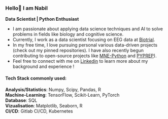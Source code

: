 ### Hello👋 I am Nabil

**Data Scientist | Python Enthusiast**

- I am passionate about applying data science techniques and AI to solve problems in fields like biology and cognitive science. 
- Currently, I work as a data scientist focusing on EEG data at [Biotrial](https://www.biotrial.com/).
- In my free time, I love pursuing personal various data-driven projects (check out my pinned repositories). I have also recently begun contributing to open-source projects like [MNE-Python](https://github.com/mne-tools/mne-python) and [PYPREP](https://github.com/sappelhoff/pyprep)).
- Feel free to connect with me on [Linkedin](https://www.linkedin.com/in/nabil-alibou/) to learn more about my background and experience !

#### Tech Stack commonly used:  
**Analysis/Statistics**: Numpy, Scipy, Pandas, R  
**Machine-Learning**: TensorFlow, Scikit-Learn, PyTorch  
**Database**: SQL  
**Vizualisation**: Matplotlib, Seaborn, R  
**CI/CD**: Gitlab CI/CD, Kubernetes 
